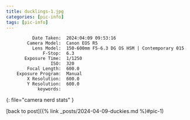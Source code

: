 ```yaml
---
title: ducklings-1.jpg
categories: [pic-info]
tags: [pic-info]
---
```


```text
          Date Taken:  2024:04:09 09:53:16
        Camera Model:  Canon EOS R5
          Lens Model:  150-600mm F5-6.3 DG OS HSM | Contemporary 015
              F-Stop:  6.3
       Exposure Time:  1/1250
                 ISO:  320
        Focal Length:  600.0
    Exposure Program:  Manual
        X Resolution:  600.0
        Y Resolution:  600.0
            keywords:  
```
{: file="camera nerd stats" }

[back to post]({% link _posts/2024-04-09-duckies.md %}#pic-1)